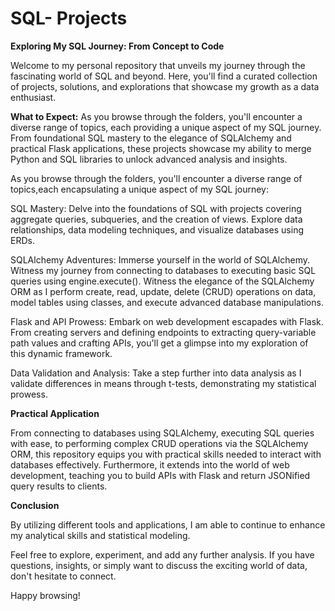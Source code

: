 # SQL- Projects

**Exploring My SQL Journey: From Concept to Code**

Welcome to my personal repository that unveils my journey through the fascinating world of SQL and beyond. Here, you'll find a curated collection of projects, solutions, and explorations that showcase my growth as a data enthusiast. 

**What to Expect:**
As you browse through the folders, you'll encounter a diverse range of topics, each providing a unique aspect of my SQL journey. From foundational SQL mastery to the elegance of SQLAlchemy and practical Flask applications, these projects showcase my ability to merge Python and SQL libraries to unlock advanced analysis and insights.

As you browse through the folders, you'll encounter a diverse range of topics,each encapsulating a unique aspect of my SQL journey:

SQL Mastery: Delve into the foundations of SQL with projects covering aggregate queries, subqueries, and the creation of views. Explore data relationships, data modeling techniques, and visualize databases using ERDs.

SQLAlchemy Adventures: Immerse yourself in the world of SQLAlchemy. Witness my journey from connecting to databases to executing basic SQL queries using engine.execute(). Witness the elegance of the SQLAlchemy ORM as I perform create, read, update, delete (CRUD) operations on data, model tables using classes, and execute advanced database manipulations.

Flask and API Prowess: Embark on web development escapades with Flask. From creating servers and defining endpoints to extracting query-variable path values and crafting APIs, you'll get a glimpse into my exploration of this dynamic framework.

Data Validation and Analysis: Take a step further into data analysis as I validate differences in means through t-tests, demonstrating my statistical prowess.

**Practical Application**

From connecting to databases using SQLAlchemy, executing SQL queries with ease, to performing complex CRUD operations via the SQLAlchemy ORM, this repository equips you with practical skills needed to interact with databases effectively. Furthermore, it extends into the world of web development, teaching you to build APIs with Flask and return JSONified query results to clients.


**Conclusion**

By utilizing different tools and applications, I am able to continue to enhance my analytical skills and statistical modeling.

Feel free to explore, experiment, and add any further analysis. If you have questions, insights, or simply want to discuss the exciting world of data, don't hesitate to connect.


Happy browsing!




